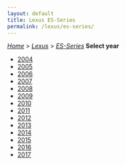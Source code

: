 ```yaml
---
layout: default
title: Lexus ES-Series
permalink: /lexus/es-series/
---
```

[*Home*](/) > [*Lexus*](/lexus/) > [*ES-Series*](/lexus/es-series/)
**Select year**
- [2004](/lexus/es-series/2004/)
- [2005](/lexus/es-series/2005/)
- [2006](/lexus/es-series/2006/)
- [2007](/lexus/es-series/2007/)
- [2008](/lexus/es-series/2008/)
- [2009](/lexus/es-series/2009/)
- [2010](/lexus/es-series/2010/)
- [2011](/lexus/es-series/2011/)
- [2012](/lexus/es-series/2012/)
- [2013](/lexus/es-series/2013/)
- [2014](/lexus/es-series/2014/)
- [2015](/lexus/es-series/2015/)
- [2016](/lexus/es-series/2016/)
- [2017](/lexus/es-series/2017/)
